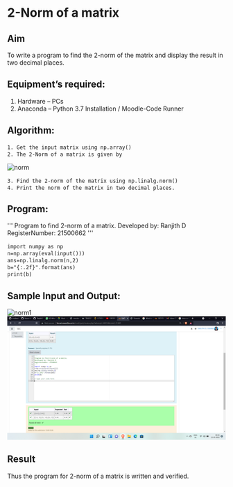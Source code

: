 # 2-Norm of a matrix
## Aim
To write a program to find the 2-norm of the matrix and display the result in two decimal places.
## Equipment’s required:
1.	Hardware – PCs
2.	Anaconda – Python 3.7 Installation / Moodle-Code Runner
## Algorithm:
	1. Get the input matrix using np.array()
	2. The 2-Norm of a matrix is given by 
![norm](./normeqn1.jpg)
    
    3. Find the 2-norm of the matrix using np.linalg.norm()
	4. Print the norm of the matrix in two decimal places.
## Program:
'''
Program to find 2-norm of a matrix.
Developed by: Ranjith D
RegisterNumber: 21500662
'''
~~~
import numpy as np
n=np.array(eval(input()))
ans=np.linalg.norm(n,2)
b="{:.2f}".format(ans)
print(b)
~~~

## Sample Input and Output:
![norm1](./input.jpg)
![output](https://github.com/RanjithD18/Norm-Matrix/blob/main/Screenshot%20(66).png)

## Result
Thus the program for 2-norm of a matrix is written and verified.
